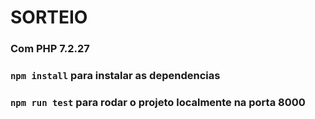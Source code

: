 # SORTEIO

### Com PHP 7.2.27

### ```npm install``` para instalar as dependencias

### ```npm run test``` para rodar o projeto localmente na porta 8000 